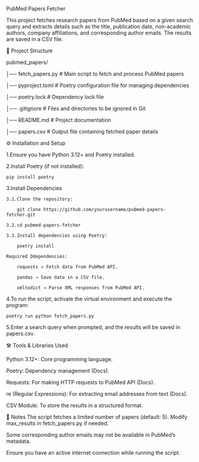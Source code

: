 PubMed Papers Fetcher

This project fetches research papers from PubMed based on a given search query and extracts details such as the title, publication date, non-academic authors, company affiliations, and corresponding author emails. The results are saved in a CSV file.


📁 Project Structure

pubmed_papers/

│── fetch_papers.py   # Main script to fetch and process PubMed papers

│── pyproject.toml    # Poetry configuration file for managing dependencies

│── poetry.lock       # Dependency lock file

│── .gitignore        # Files and directories to be ignored in Git

│── README.md         # Project documentation

│── papers.csv        # Output file containing fetched paper details


⚙️ Installation and Setup

1.Ensure you have Python 3.12+ and Poetry installed.

2.Install Poetry (if not installed):

    pip install poetry

3.Install Dependencies 

    3.1.Clone the repository:
    
        git clone https://github.com/yourusername/pubmed-papers-fetcher.git
        
    3.2.cd pubmed-papers-fetcher
    
    3.3.Install dependencies using Poetry:
    
        poetry install

    Required Ddependencies:
    
        requests → Fetch data from PubMed API.
        
        pandas → Save data in a CSV file.
        
        xmltodict → Parse XML responses from PubMed API.


4.To run the script, activate the virtual environment and execute the program:

    poetry run python fetch_papers.py

5.Enter a search query when prompted, and the results will be saved in papers.csv.



🛠️ Tools & Libraries Used

Python 3.12+: Core programming language.

Poetry: Dependency management (Docs).

Requests: For making HTTP requests to PubMed API (Docs).

re (Regular Expressions): For extracting email addresses from text (Docs).

CSV Module: To store the results in a structured format.


📝 Notes
The script fetches a limited number of papers (default: 5). Modify max_results in fetch_papers.py if needed.

Some corresponding author emails may not be available in PubMed’s metadata.

Ensure you have an active internet connection while running the script.
